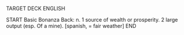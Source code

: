 TARGET DECK
ENGLISH

START
Basic
Bonanza
Back: n. 1 source of wealth or prosperity. 2 large output (esp. Of a mine). [spanish, = fair weather]
END
